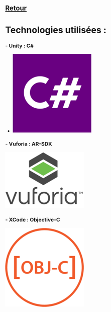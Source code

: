 ## [Retour](/Readme.md)

# Technologies utilisées :

### - Unity : C#

- <img src="/Images/CSharpLogo.png" alt="c#" width="250">

### - Vuforia : AR-SDK

<img src="/Images/vuforia_logo.png" alt="vuforia" width="250">
 
### - XCode : Objective-C

<img src="/Images/objc_logo.png" alt="objc" width="250">
